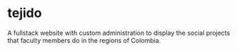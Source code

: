 # tejido
 A fullstack website with custom administration to display the social projects that faculty members do in the regions of Colombia.
